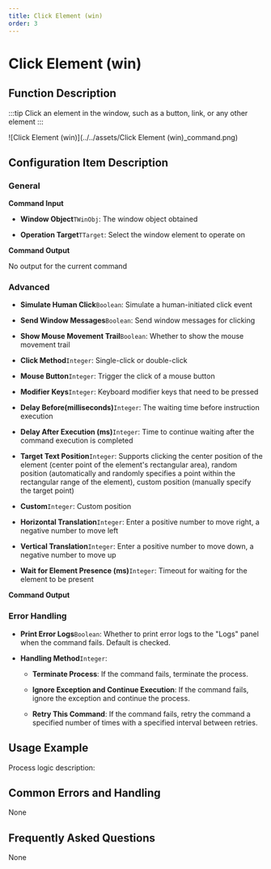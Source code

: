 ```yaml
---
title: Click Element (win)
order: 3
---
```


# Click Element (win)

## Function Description

:::tip 
Click an element in the window, such as a button, link, or any other element
:::

![Click Element (win)](../../assets/Click Element (win)_command.png)

## Configuration Item Description

### General

**Command Input**

- **Window Object**`TWinObj`: The window object obtained

- **Operation Target**`TTarget`: Select the window element to operate on


**Command Output**

No output for the current command

### Advanced

- **Simulate Human Click**`Boolean`: Simulate a human-initiated click event

- **Send Window Messages**`Boolean`: Send window messages for clicking

- **Show Mouse Movement Trail**`Boolean`: Whether to show the mouse movement trail

- **Click Method**`Integer`: Single-click or double-click

- **Mouse Button**`Integer`: Trigger the click of a mouse button

- **Modifier Keys**`Integer`: Keyboard modifier keys that need to be pressed

- **Delay Before(milliseconds)**`Integer`: The waiting time before instruction execution

- **Delay After Execution (ms)**`Integer`: Time to continue waiting after the command execution is completed

- **Target Text Position**`Integer`: Supports clicking the center position of the element (center point of the element's rectangular area), random position (automatically and randomly specifies a point within the rectangular range of the element), custom position (manually specify the target point)

- **Custom**`Integer`: Custom position

- **Horizontal Translation**`Integer`: Enter a positive number to move right, a negative number to move left

- **Vertical Translation**`Integer`: Enter a positive number to move down, a negative number to move up

- **Wait for Element Presence (ms)**`Integer`: Timeout for waiting for the element to be present


**Command Output**

### Error Handling

- **Print Error Logs**`Boolean`: Whether to print error logs to the "Logs" panel when the command fails. Default is checked. 

- **Handling Method**`Integer`:

    - **Terminate Process**: If the command fails, terminate the process.

    - **Ignore Exception and Continue Execution**: If the command fails, ignore the exception and continue the process.

    - **Retry This Command**: If the command fails, retry the command a specified number of times with a specified interval between retries.

## Usage Example

Process logic description:

## Common Errors and Handling

None

## Frequently Asked Questions

None

